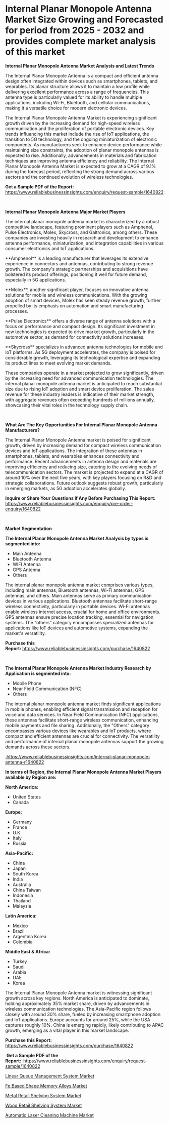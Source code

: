 <p><h1>Internal Planar Monopole Antenna Market Size Growing and Forecasted for period from 2025 - 2032 and provides complete market analysis of this market</h1></p><p><strong>Internal Planar Monopole Antenna Market Analysis and Latest Trends</strong></p>
<p><p>The Internal Planar Monopole Antenna is a compact and efficient antenna design often integrated within devices such as smartphones, tablets, and wearables. Its planar structure allows it to maintain a low profile while delivering excellent performance across a range of frequencies. This antenna type is particularly valued for its ability to handle multiple applications, including Wi-Fi, Bluetooth, and cellular communications, making it a versatile choice for modern electronic devices.</p><p>The Internal Planar Monopole Antenna Market is experiencing significant growth driven by the increasing demand for high-speed wireless communication and the proliferation of portable electronic devices. Key trends influencing this market include the rise of IoT applications, the transition to 5G technology, and the ongoing miniaturization of electronic components. As manufacturers seek to enhance device performance while maintaining size constraints, the adoption of planar monopole antennas is expected to rise. Additionally, advancements in materials and fabrication techniques are improving antenna efficiency and reliability. The Internal Planar Monopole Antenna Market is expected to grow at a CAGR of 9.1% during the forecast period, reflecting the strong demand across various sectors and the continued evolution of wireless technologies.</p></p>
<p><strong>Get a Sample PDF of the Report:&nbsp;</strong> <a href="https://www.reliablebusinessinsights.com/enquiry/request-sample/1640822?utm_campaign=1847&utm_medium=2&utm_source=Github&utm_content=ia&utm_term=23032025&utm_id=internal-planar-monopole-antenna">https://www.reliablebusinessinsights.com/enquiry/request-sample/1640822</a></p>
<p>&nbsp;</p>
<p><strong>Internal Planar Monopole Antenna Major Market Players</strong></p>
<p><p>The internal planar monopole antenna market is characterized by a robust competitive landscape, featuring prominent players such as Amphenol, Pulse Electronics, Molex, Skycross, and Galtronics, among others. These companies are investing heavily in research and development to enhance antenna performance, miniaturization, and integration capabilities in various consumer electronics and IoT applications.</p><p>**Amphenol** is a leading manufacturer that leverages its extensive experience in connectors and antennas, contributing to strong revenue growth. The company's strategic partnerships and acquisitions have bolstered its product offerings, positioning it well for future demand, especially in 5G applications.</p><p>**Molex**, another significant player, focuses on innovative antenna solutions for mobile and wireless communications. With the growing adoption of smart devices, Molex has seen steady revenue growth, further propelled by its emphasis on automation and smart manufacturing processes.</p><p>**Pulse Electronics** offers a diverse range of antenna solutions with a focus on performance and compact design. Its significant investment in new technologies is expected to drive market growth, particularly in the automotive sector, as demand for connectivity solutions increases.</p><p>**Skycross** specializes in advanced antenna technologies for mobile and IoT platforms. As 5G deployment accelerates, the company is poised for considerable growth, leveraging its technological expertise and expanding its product lines to meet evolving market demands.</p><p>These companies operate in a market projected to grow significantly, driven by the increasing need for advanced communication technologies. The internal planar monopole antenna market is anticipated to reach substantial size due to rising IoT adoption and smart device proliferation. The sales revenue for these industry leaders is indicative of their market strength, with aggregate revenues often exceeding hundreds of millions annually, showcasing their vital roles in the technology supply chain.</p></p>
<p>&nbsp;</p>
<p><strong>What Are The Key Opportunities For Internal Planar Monopole Antenna Manufacturers?</strong></p>
<p><p>The Internal Planar Monopole Antenna market is poised for significant growth, driven by increasing demand for compact wireless communication devices and IoT applications. The integration of these antennas in smartphones, tablets, and wearables enhances connectivity and performance. Recent advancements in antenna design and materials are improving efficiency and reducing size, catering to the evolving needs of telecommunication sectors. The market is projected to expand at a CAGR of around 10% over the next five years, with key players focusing on R&D and strategic collaborations. Future outlook suggests robust growth, particularly in emerging markets, as 5G adoption accelerates globally.</p></p>
<p><strong>Inquire or Share Your Questions If Any Before Purchasing This Report:</strong> <a href="https://www.reliablebusinessinsights.com/enquiry/pre-order-enquiry/1640822?utm_campaign=1847&utm_medium=2&utm_source=Github&utm_content=ia&utm_term=23032025&utm_id=internal-planar-monopole-antenna">https://www.reliablebusinessinsights.com/enquiry/pre-order-enquiry/1640822</a></p>
<p>&nbsp;</p>
<p><strong>Market Segmentation</strong></p>
<p><strong>The Internal Planar Monopole Antenna Market Analysis by types is segmented into:</strong></p>
<p><ul><li>Main Antenna</li><li>Bluetooth Antenna</li><li>WIFI Antenna</li><li>GPS Antenna</li><li>Others</li></ul></p>
<p><p>The internal planar monopole antenna market comprises various types, including main antennas, Bluetooth antennas, Wi-Fi antennas, GPS antennas, and others. Main antennas serve as primary communication devices in various applications. Bluetooth antennas facilitate short-range wireless connectivity, particularly in portable devices. Wi-Fi antennas enable wireless internet access, crucial for home and office environments. GPS antennas ensure precise location tracking, essential for navigation systems. The "others" category encompasses specialized antennas for applications like IoT devices and automotive systems, expanding the market's versatility.</p></p>
<p><strong>Purchase this Report:&nbsp;</strong><a href="https://www.reliablebusinessinsights.com/purchase/1640822?utm_campaign=1847&utm_medium=2&utm_source=Github&utm_content=ia&utm_term=23032025&utm_id=internal-planar-monopole-antenna">https://www.reliablebusinessinsights.com/purchase/1640822</a></p>
<p>&nbsp;</p>
<p><strong>The Internal Planar Monopole Antenna Market Industry Research by Application is segmented into:</strong></p>
<p><ul><li>Mobile Phone</li><li>Near Field Communication (NFC)</li><li>Others</li></ul></p>
<p><p>The internal planar monopole antenna market finds significant applications in mobile phones, enabling efficient signal transmission and reception for voice and data services. In Near Field Communication (NFC) applications, these antennas facilitate short-range wireless communication, enhancing mobile payments and file sharing. Additionally, the "Others" category encompasses various devices like wearables and IoT products, where compact and efficient antennas are crucial for connectivity. The versatility and performance of internal planar monopole antennas support the growing demands across these sectors.</p></p>
<p><a href="https://www.reliablebusinessinsights.com/internal-planar-monopole-antenna-r1640822?utm_campaign=1847&utm_medium=2&utm_source=Github&utm_content=ia&utm_term=23032025&utm_id=internal-planar-monopole-antenna">&nbsp;https://www.reliablebusinessinsights.com/internal-planar-monopole-antenna-r1640822</a></p>
<p><strong>In terms of Region, the Internal Planar Monopole Antenna Market Players available by Region are:</strong></p>
<p>
    <p> <strong> North America: </strong>
        <ul>
            <li>United States</li>
            <li>Canada</li>
        </ul>
        </p> 
    <p> <strong> Europe: </strong>
        <ul>
            <li>Germany</li>
            <li>France</li>
            <li>U.K.</li>
            <li>Italy</li>
            <li>Russia</li>
        </ul>
        </p> 
    <p> <strong> Asia-Pacific: </strong>
        <ul>
            <li>China</li>
            <li>Japan</li>
            <li>South Korea</li>
            <li>India</li>
            <li>Australia</li>
            <li>China Taiwan</li>
            <li>Indonesia</li>
            <li>Thailand</li>
            <li>Malaysia</li>
        </ul>
        </p> 
    <p> <strong> Latin America: </strong>
        <ul>
            <li>Mexico</li>
            <li>Brazil</li>
            <li>Argentina Korea</li>
            <li>Colombia</li>
        </ul>
        </p> 
    <p> <strong> Middle East & Africa: </strong>
        <ul>
            <li>Turkey</li>
            <li>Saudi</li>
            <li>Arabia</li>
            <li>UAE</li>
            <li>Korea</li>
        </ul>
    </p>
    </p>
<p><p>The Internal Planar Monopole Antenna market is witnessing significant growth across key regions. North America is anticipated to dominate, holding approximately 35% market share, driven by advancements in wireless communication technologies. The Asia-Pacific region follows closely with around 30% share, fueled by increasing smartphone adoption and IoT applications. Europe accounts for around 25%, while the USA captures roughly 10%. China is emerging rapidly, likely contributing to APAC growth, emerging as a vital player in this market landscape.</p></p>
<p><strong>Purchase this Report: </strong><a href="https://www.reliablebusinessinsights.com/purchase/1640822?utm_campaign=1847&utm_medium=2&utm_source=Github&utm_content=ia&utm_term=23032025&utm_id=internal-planar-monopole-antenna">https://www.reliablebusinessinsights.com/purchase/1640822</a></p>
<p>&nbsp;<strong>Get a Sample PDF of the Report:&nbsp;&nbsp;</strong><a href="https://www.reliablebusinessinsights.com/enquiry/request-sample/1640822?utm_campaign=1847&utm_medium=2&utm_source=Github&utm_content=ia&utm_term=23032025&utm_id=internal-planar-monopole-antenna">https://www.reliablebusinessinsights.com/enquiry/request-sample/1640822</a></p>
<p><strong></strong></p>
<p><p><a href="https://github.com/seppelharjap/Market-Research-Report-List-1/blob/main/linear-queue-management-system-market.md?utm_campaign=1847&utm_medium=2&utm_source=Github&utm_content=ia&utm_term=23032025&utm_id=internal-planar-monopole-antenna">Linear Queue Management System Market</a></p><p><a href="https://github.com/edriceakeime/Market-Research-Report-List-1/blob/main/fe-based-shape-memory-alloys-market.md?utm_campaign=1847&utm_medium=2&utm_source=Github&utm_content=ia&utm_term=23032025&utm_id=internal-planar-monopole-antenna">Fe Based Shape Memory Alloys Market</a></p><p><a href="https://github.com/olesjaquah/Market-Research-Report-List-1/blob/main/metal-retail-shelving-system-market.md?utm_campaign=1847&utm_medium=2&utm_source=Github&utm_content=ia&utm_term=23032025&utm_id=internal-planar-monopole-antenna">Metal Retail Shelving System Market</a></p><p><a href="https://github.com/kitsossadien/Market-Research-Report-List-1/blob/main/wood-retail-shelving-system-market.md?utm_campaign=1847&utm_medium=2&utm_source=Github&utm_content=ia&utm_term=23032025&utm_id=internal-planar-monopole-antenna">Wood Retail Shelving System Market</a></p><p><a href="https://github.com/fungkychiman/Market-Research-Report-List-1/blob/main/automatic-laser-cleaning-machine-market.md?utm_campaign=1847&utm_medium=2&utm_source=Github&utm_content=ia&utm_term=23032025&utm_id=internal-planar-monopole-antenna">Automatic Laser Cleaning Machine Market</a></p></p>